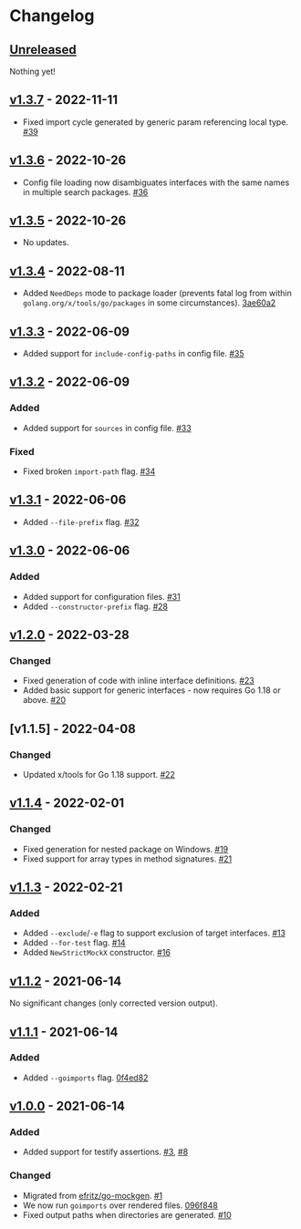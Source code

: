 # Changelog

## [Unreleased]

Nothing yet!

## [v1.3.7] - 2022-11-11

- Fixed import cycle generated by generic param referencing local type. [#39](https://github.com/derision-test/go-mockgen/pull/39)

## [v1.3.6] - 2022-10-26

- Config file loading now disambiguates interfaces with the same names in multiple search packages. [#36](https://github.com/derision-test/go-mockgen/pull/36)

## [v1.3.5] - 2022-10-26

- No updates.

## [v1.3.4] - 2022-08-11

- Added `NeedDeps` mode to package loader (prevents fatal log from within `golang.org/x/tools/go/packages` in some circumstances). [3ae60a2](https://github.com/derision-test/go-mockgen/commit/3ae60a20c75f7eb1ae85fc6af66f237f5ee1a04d)

## [v1.3.3] - 2022-06-09

- Added support for `include-config-paths` in config file. [#35](https://github.com/derision-test/go-mockgen/pull/35)

## [v1.3.2] - 2022-06-09

### Added

- Added support for `sources` in config file. [#33](https://github.com/derision-test/go-mockgen/pull/33)

### Fixed

- Fixed broken `import-path` flag. [#34](https://github.com/derision-test/go-mockgen/pull/34)

## [v1.3.1] - 2022-06-06

- Added `--file-prefix` flag. [#32](https://github.com/derision-test/go-mockgen/pull/32)

## [v1.3.0] - 2022-06-06

### Added

- Added support for configuration files. [#31](https://github.com/derision-test/go-mockgen/pull/31)
- Added `--constructor-prefix` flag. [#28](https://github.com/derision-test/go-mockgen/pull/28)

## [v1.2.0] - 2022-03-28

### Changed

- Fixed generation of code with inline interface definitions. [#23](https://github.com/derision-test/go-mockgen/pull/23)
- Added basic support for generic interfaces - now requires Go 1.18 or above. [#20](https://github.com/derision-test/go-mockgen/pull/20)

## [v1.1.5] - 2022-04-08

### Changed

- Updated x/tools for Go 1.18 support. [#22](https://github.com/derision-test/go-mockgen/pull/22)

## [v1.1.4] - 2022-02-01

### Changed

- Fixed generation for nested package on Windows. [#19](https://github.com/derision-test/go-mockgen/pull/19)
- Fixed support for array types in method signatures. [#21](https://github.com/derision-test/go-mockgen/pull/21)

## [v1.1.3] - 2022-02-21

### Added

- Added `--exclude`/`-e` flag to support exclusion of target interfaces. [#13](https://github.com/derision-test/go-mockgen/pull/13)
- Added `--for-test` flag. [#14](https://github.com/derision-test/go-mockgen/pull/14)
- Added `NewStrictMockX` constructor. [#16](https://github.com/derision-test/go-mockgen/pull/16)

## [v1.1.2] - 2021-06-14

No significant changes (only corrected version output).

## [v1.1.1] - 2021-06-14

### Added

- Added `--goimports` flag. [0f4ed82](https://github.com/derision-test/go-mockgen/commit/0f4ed82247eff5446b885c3ea48f48b870a9ee4a)

## [v1.0.0] - 2021-06-14

### Added

- Added support for testify assertions. [#3](https://github.com/derision-test/go-mockgen/pull/3), [#8](https://github.com/derision-test/go-mockgen/pull/8)

### Changed

- Migrated from [efritz/go-mockgen](https://github.com/efritz/go-mockgen). [#1](https://github.com/derision-test/go-mockgen/pull/1)
- We now run `goimports` over rendered files. [096f848](https://github.com/derision-test/go-mockgen/commit/096f848333579e185c8018ff2d17688e4b5f6f27)
- Fixed output paths when directories are generated. [#10](https://github.com/derision-test/go-mockgen/pull/10)

[Unreleased]: https://github.com/derision-test/go-mockgen/compare/v1.3.7...HEAD
[v1.0.0]: https://github.com/derision-test/go-mockgen/releases/tag/v1.0.0
[v1.1.1]: https://github.com/derision-test/go-mockgen/compare/v1.0.0...v1.1.1
[v1.1.2]: https://github.com/derision-test/go-mockgen/compare/v1.1.1...v1.1.2
[v1.1.3]: https://github.com/derision-test/go-mockgen/compare/v1.1.2...v1.1.3
[v1.1.4]: https://github.com/derision-test/go-mockgen/compare/v1.1.3...v1.1.4
[v1.2.0]: https://github.com/derision-test/go-mockgen/compare/v1.1.4...v1.2.0
[v1.3.0]: https://github.com/derision-test/go-mockgen/compare/v1.2.0...v1.3.0
[v1.3.1]: https://github.com/derision-test/go-mockgen/compare/v1.3.0...v1.3.1
[v1.3.2]: https://github.com/derision-test/go-mockgen/compare/v1.3.1...v1.3.2
[v1.3.3]: https://github.com/derision-test/go-mockgen/compare/v1.3.2...v1.3.3
[v1.3.4]: https://github.com/derision-test/go-mockgen/compare/v1.3.3...v1.3.4
[v1.3.5]: https://github.com/derision-test/go-mockgen/compare/v1.3.4...v1.3.5
[v1.3.6]: https://github.com/derision-test/go-mockgen/compare/v1.3.5...v1.3.6
[v1.3.7]: https://github.com/derision-test/go-mockgen/compare/v1.3.6...v1.3.7
